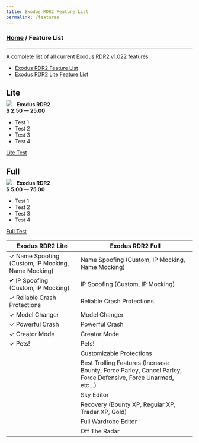 ```yaml
---
title: Exodus RDR2 Feature List
permalink: /features
---
```

### [Home](/) / Feature List
---
A complete list of all current Exodus RDR2 [v1.022](changelogs/1022) features.

- [Exodus RDR2 Feature List](features/full)
- [Exodus RDR2 Lite Feature List](features/lite)


<section id="services" class="container row">
  <div class="col card">
    <h2 class="h2" style="margin-bottom: 8px">Lite</h2>
    <img src="https://exodusmenu.com/static/app/media/image/shared/meta/apple-touch-icon.d43b0ab0387c524e.png">
    &nbsp; <strong>Exodus RDR2</strong>
    <div class="padd-m"></div>
    <strong class="spaced-out">
      $ <span class="h1">2.50 — 25.00</span>
    </strong>
    <div class="padd-m"></div>
    <ul class="no-bullet check-list">
      <li>Test 1</li>
      <li>Test 2</li>
      <li>Test 3</li>
      <li>Test 4</li>
    </ul>
    <div class="padd-m"></div>
    <a href="https://exoduscheats.github.io/store" class="btn stretch btn--primary">Lite Test</a>
  </div>
  <div class="col card">
    <h2 class="h2" style="margin-bottom: 8px">Full</h2>
    <img src="https://exodusmenu.com/static/app/media/image/shared/meta/apple-touch-icon.d43b0ab0387c524e.png">
    &nbsp; <strong>Exodus RDR2</strong>
    <div class="padd-m"></div>
    <strong class="spaced-out">
      $ <span class="h1">5.00 — 75.00 </span>
    </strong>
    <div class="padd-m"></div>
    <ul class="no-bullet check-list">
      <li>Test 1</li>
      <li>Test 2</li>
      <li>Test 3</li>
      <li>Test 4</li>
    </ul>
    <div class="padd-m"></div>
    <a href="https://exoduscheats.github.io/store" class="btn stretch btn--primary">Full Test</a>
  </div>
</section>

| Exodus RDR2 Lite                                  | Exodus RDR2 Full                                  |
| ------------------------------------------------- | ------------------------------------------------- |
| &#10003; Name Spoofing (Custom, IP Mocking, Name Mocking) | Name Spoofing (Custom, IP Mocking, Name Mocking)
| &#10004; IP Spoofing (Custom, IP Mocking)                 | IP Spoofing (Custom, IP Mocking)
| &#10003; Reliable Crash Protections                       | Reliable Crash Protections
| &#10003; Model Changer                                    | Model Changer
| &#10003; Powerful Crash                                   | Powerful Crash
| &#10003; Creator Mode                                     | Creator Mode
| &#10003; Pets!                                            | Pets!
|                                                   | Customizable Protections
|                                                   | Best Trolling Features (Increase Bounty, Force Parley, Cancel Parley, Force Defensive, Force Unarmed, etc...)
|                                                   | Sky Editor
|                                                   | Recovery (Bounty XP, Regular XP, Trader XP, Gold)
|                                                   | Full Wardrobe Editor
|                                                   | Off The Radar
